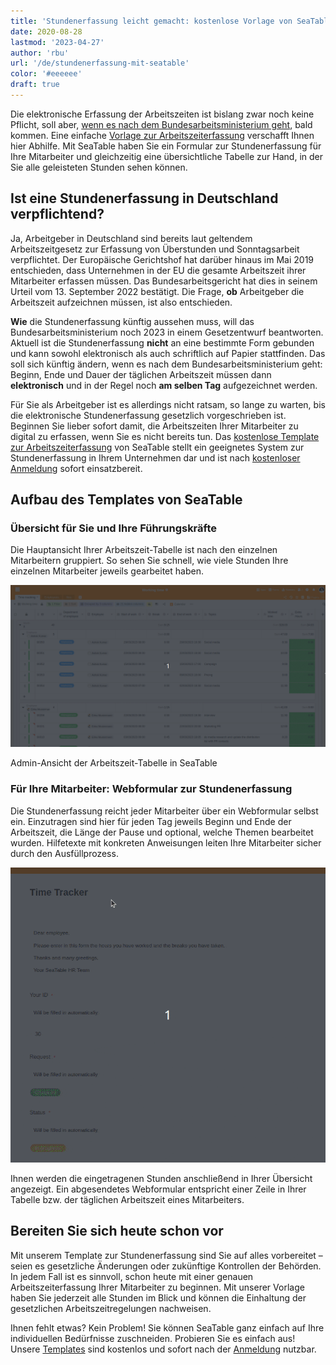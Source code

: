 ```yaml
---
title: 'Stundenerfassung leicht gemacht: kostenlose Vorlage von SeaTable - SeaTable'
date: 2020-08-28
lastmod: '2023-04-27'
author: 'rbu'
url: '/de/stundenerfassung-mit-seatable'
color: '#eeeeee'
draft: true
---
```


Die elektronische Erfassung der Arbeitszeiten ist bislang zwar noch keine Pflicht, soll aber, [wenn es nach dem Bundesarbeitsministerium geht](https://www.tagesschau.de/wirtschaft/unternehmen/arbeitszeit-erfassung-heil-101.html), bald kommen. Eine einfache [Vorlage zur Arbeitszeiterfassung](https://seatable.io/arbeitszeiterfassung/) verschafft Ihnen hier Abhilfe. Mit SeaTable haben Sie ein Formular zur Stundenerfassung für Ihre Mitarbeiter und gleichzeitig eine übersichtliche Tabelle zur Hand, in der Sie alle geleisteten Stunden sehen können.

## Ist eine Stundenerfassung in Deutschland verpflichtend?

Ja, Arbeitgeber in Deutschland sind bereits laut geltendem Arbeitszeitgesetz zur Erfassung von Überstunden und Sonntagsarbeit verpflichtet. Der Europäische Gerichtshof hat darüber hinaus im Mai 2019 entschieden, dass Unternehmen in der EU die gesamte Arbeitszeit ihrer Mitarbeiter erfassen müssen. Das Bundesarbeitsgericht hat dies in seinem Urteil vom 13. September 2022 bestätigt. Die Frage, **ob** Arbeitgeber die Arbeitszeit aufzeichnen müssen, ist also entschieden.

**Wie** die Stundenerfassung künftig aussehen muss, will das Bundesarbeitsministerium noch 2023 in einem Gesetzentwurf beantworten. Aktuell ist die Stundenerfassung **nicht** an eine bestimmte Form gebunden und kann sowohl elektronisch als auch schriftlich auf Papier stattfinden. Das soll sich künftig ändern, wenn es nach dem Bundesarbeitsministerium geht: Beginn, Ende und Dauer der täglichen Arbeitszeit müssen dann **elektronisch** und in der Regel noch **am selben Tag** aufgezeichnet werden.

Für Sie als Arbeitgeber ist es allerdings nicht ratsam, so lange zu warten, bis die elektronische Stundenerfassung gesetzlich vorgeschrieben ist. Beginnen Sie lieber sofort damit, die Arbeitszeiten Ihrer Mitarbeiter zu digital zu erfassen, wenn Sie es nicht bereits tun. Das [kostenlose Template zur Arbeitszeiterfassung](https://seatable.io/vorlage/fyp0x2y-s-ut3m-wcbpzbq/) von SeaTable stellt ein geeignetes System zur Stundenerfassung in Ihrem Unternehmen dar und ist nach [kostenloser Anmeldung](https://seatable.io/registrierung/) sofort einsatzbereit.

## Aufbau des Templates von SeaTable

### Übersicht für Sie und Ihre Führungskräfte

Die Hauptansicht Ihrer Arbeitszeit-Tabelle ist nach den einzelnen Mitarbeitern gruppiert. So sehen Sie schnell, wie viele Stunden Ihre einzelnen Mitarbeiter jeweils gearbeitet haben.

![Admin-Ansicht für die Arbeitszeiterfassung](images/Working-Time-Admin-View.gif)

Admin-Ansicht der Arbeitszeit-Tabelle in SeaTable

### Für Ihre Mitarbeiter: Webformular zur Stundenerfassung

Die Stundenerfassung reicht jeder Mitarbeiter über ein Webformular selbst ein. Einzutragen sind hier für jeden Tag jeweils Beginn und Ende der Arbeitszeit, die Länge der Pause und optional, welche Themen bearbeitet wurden. Hilfetexte mit konkreten Anweisungen leiten Ihre Mitarbeiter sicher durch den Ausfüllprozess.

![Arbeitszeiterfassung per Webformular in der Mitarbeiter-App](images/Arbeitszeiterfassung.gif)

Ihnen werden die eingetragenen Stunden anschließend in Ihrer Übersicht angezeigt. Ein abgesendetes Webformular entspricht einer Zeile in Ihrer Tabelle bzw. der täglichen Arbeitszeit eines Mitarbeiters.

## Bereiten Sie sich heute schon vor

Mit unserem Template zur Stundenerfassung sind Sie auf alles vorbereitet – seien es gesetzliche Änderungen oder zukünftige Kontrollen der Behörden. In jedem Fall ist es sinnvoll, schon heute mit einer genauen Arbeitszeiterfassung Ihrer Mitarbeiter zu beginnen. Mit unserer Vorlage haben Sie jederzeit alle Stunden im Blick und können die Einhaltung der gesetzlichen Arbeitszeitregelungen nachweisen.

Ihnen fehlt etwas? Kein Problem! Sie können SeaTable ganz einfach auf Ihre individuellen Bedürfnisse zuschneiden. Probieren Sie es einfach aus! Unsere [Templates](https://seatable.io/vorlagen/) sind kostenlos und sofort nach der [Anmeldung](https://seatable.io/registrierung/) nutzbar.
